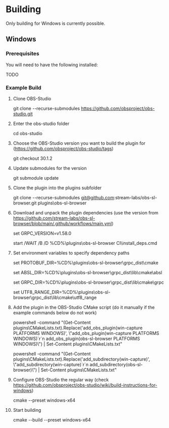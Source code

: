 # Building
Only building for Windows is currently possible.

## Windows

### Prerequisites
You will need to have the following installed:

TODO

### Example Build

1. Clone OBS-Studio

    git clone --recurse-submodules https://github.com/obsproject/obs-studio.git

2. Enter the obs-studio folder

    cd obs-studio

3. Choose the OBS-Studio version you want to build the plugin for (https://github.com/obsproject/obs-studio/tags)

    git checkout 30.1.2

4. Update submodules for the version

    git submodule update

5. Clone the plugin into the plugins subfolder

    git clone --recurse-submodules git@github.com:stream-labs/obs-sl-browser.git plugins\obs-sl-browser

6. Download and unpack the plugin dependencies (use the version from https://github.com/stream-labs/obs-sl-browser/blob/main/.github/workflows/main.yml)

    set GRPC_VERSION=v1.58.0
   
    start /WAIT /B /D %CD%\plugins\obs-sl-browser CI\install_deps.cmd

8. Set environment variables to specify dependency paths

    set PROTOBUF_DIR=%CD%\plugins\obs-sl-browser\grpc_dist\cmake
   
    set ABSL_DIR=%CD%\plugins\obs-sl-browser\grpc_dist\lib\cmake\absl
   
    set GRPC_DIR=%CD%\plugins\obs-sl-browser\grpc_dist\lib\cmake\grpc
   
    set UTF8_RANGE_DIR=%CD%\plugins\obs-sl-browser\grpc_dist\lib\cmake\utf8_range

9. Add the plugin in the OBS-Studio CMake script (do it manually if the example commands below do not work)

    powershell -command "(Get-Content plugins\CMakeLists.txt).Replace('add_obs_plugin(win-capture PLATFORMS WINDOWS)', \\"add_obs_plugin(win-capture PLATFORMS WINDOWS)\`r\`n  add_obs_plugin(obs-sl-browser PLATFORMS WINDOWS)\\") | Set-Content plugins\CMakeLists.txt"

    powershell -command "(Get-Content plugins\CMakeLists.txt).Replace('add_subdirectory(win-capture)', \\"add_subdirectory(win-capture)\`r\`n  add_subdirectory(obs-sl-browser)\\") | Set-Content plugins\CMakeLists.txt"

10. Configure OBS-Studio the regular way (check https://github.com/obsproject/obs-studio/wiki/build-instructions-for-windows)

    cmake --preset windows-x64

11. Start building

    cmake --build --preset windows-x64

